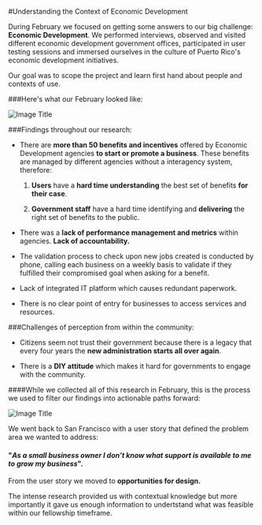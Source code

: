 #Understanding the Context of Economic Development


During February we focused on getting some answers to our big challenge: **Economic Development**. We performed interviews, observed and visited different economic development government offices, participated in user testing sessions and immersed ourselves in the culture of Puerto Rico's economic development initiatives.

Our goal was to scope the project and learn first hand about people and contexts of use.

###Here's what our February looked like:

![Image Title](http://cl.ly/WIO1/unnamed.png)

###Findings throughout our research:

* There are **more than 50 benefits and incentives** offered by Economic Development agencies **to start or promote a business**. These benefits are managed by different agencies without a interagency system, therefore:

    1. **Users** have a **hard time understanding** the best set of benefits **for their case**.

    2. **Government staff** have a hard time identifying and **delivering** the right set of benefits to the public.


* There was a **lack of performance management and metrics** within agencies. **Lack of accountability.**


* The validation process to check upon new jobs created is conducted by phone, calling each business on a weekly basis to validate if they fulfilled their compromised goal when asking for a benefit.


* Lack of integrated IT platform which causes redundant paperwork.


* There is no clear point of entry for businesses to access services and resources.


###Challenges of perception from within the community:

* Citizens seem not trust their government because there is a legacy that every four years the **new administration starts all over again**.


* There is a **DIY attitude** which makes it hard for governments to engage with the community.


####While we collected all of this research in February, this is the process we used to filter our findings into actionable paths forward:

![Image Title](http://cl.ly/WIcx/unnamed.png)

We went back to San Francisco with a user story that defined the problem area we wanted to address:

#### "*As a small business owner I don’t know what **support** is available to me to grow my business*".



From the user story we moved to **opportunities for design.**

The intense research provided us with contextual knowledge but more importantly it gave us enough information to undertstand what was feasible within our fellowship timeframe.





